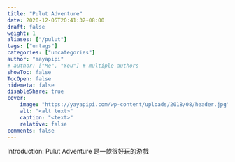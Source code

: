 ```yaml
---
title: "Pulut Adventure"
date: 2020-12-05T20:41:32+08:00
draft: false
weight: 1
aliases: ["/pulut"]
tags: ["untags"]
categories: ["uncategories"]
author: "Yayapipi"
# author: ["Me", "You"] # multiple authors
showToc: false
TocOpen: false
hidemeta: false
disableShare: true
cover:
    image: "https://yayapipi.com/wp-content/uploads/2018/08/header.jpg"
    alt: "<alt text>"
    caption: "<text>"
    relative: false
comments: false
---
```

Introduction:
Pulut Adventure 是一款很好玩的游戲